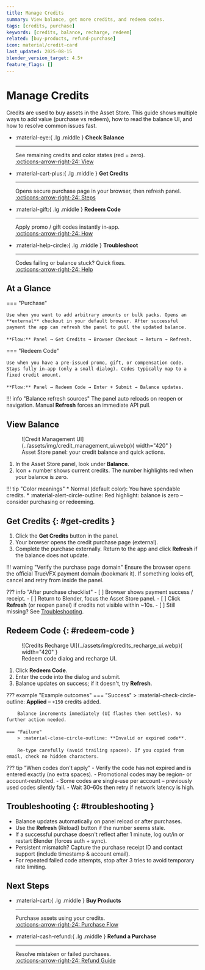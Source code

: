 ```yaml
---
title: Manage Credits
summary: View balance, get more credits, and redeem codes.
tags: [credits, purchase]
keywords: [credits, balance, recharge, redeem]
related: [buy-products, refund-purchase]
icon: material/credit-card
last_updated: 2025-08-15
blender_version_target: 4.5+
feature_flags: []
---
```


# Manage Credits
Credits are used to buy assets in the Asset Store. This guide shows multiple ways to add value (purchase vs redeem), how to read the balance UI, and how to resolve common issues fast.

<div class="grid cards" markdown>

-   :material-eye:{ .lg .middle } __Check Balance__

	---

	See remaining credits and color states (red = zero).  
	[:octicons-arrow-right-24: View](#view-balance)

-   :material-cart-plus:{ .lg .middle } __Get Credits__

	---

	Opens secure purchase page in your browser, then refresh panel.  
	[:octicons-arrow-right-24: Steps](#get-credits)

-   :material-gift:{ .lg .middle } __Redeem Code__

	---

	Apply promo / gift codes instantly in‑app.  
	[:octicons-arrow-right-24: How](#redeem-code)

-   :material-help-circle:{ .lg .middle } __Troubleshoot__

	---

	Codes failing or balance stuck? Quick fixes.  
	[:octicons-arrow-right-24: Help](#troubleshooting)

</div>

## At a Glance

=== "Purchase"

	Use when you want to add arbitrary amounts or bulk packs. Opens an **external** checkout in your default browser. After successful payment the app can refresh the panel to pull the updated balance.

	**Flow:** Panel → Get Credits → Browser Checkout → Return → Refresh.

=== "Redeem Code"

	Use when you have a pre-issued promo, gift, or compensation code. Stays fully in‑app (only a small dialog). Codes typically map to a fixed credit amount.

	**Flow:** Panel → Redeem Code → Enter + Submit → Balance updates.

!!! info "Balance refresh sources"
	The panel auto reloads on reopen or navigation. Manual **Refresh** forces an immediate API pull.

## View Balance
<figure markdown="span">
	![Credit Management UI](../assets/img/credit_management_ui.webp){ width="420" }
	<figcaption>Asset Store panel: your credit balance and quick actions.</figcaption>
</figure>

1. In the Asset Store panel, look under **Balance**.
2. Icon + number shows current credits. The number highlights red when your balance is zero.

!!! tip "Color meanings"
	* Normal (default color): You have spendable credits.
	* :material-alert-circle-outline: Red highlight: balance is zero – consider purchasing or redeeming.

## Get Credits {: #get-credits }

1. Click the **Get Credits** button in the panel.
2. Your browser opens the credit purchase page (external).
3. Complete the purchase externally. Return to the app and click **Refresh** if the balance does not update.

!!! warning "Verify the purchase page domain"
	Ensure the browser opens the official TrueVFX payment domain (bookmark it). If something looks off, cancel and retry from inside the panel.

??? info "After purchase checklist"
	- [ ] Browser shows payment success / receipt.
	- [ ] Return to Blender, focus the Asset Store panel.
	- [ ] Click **Refresh** (or reopen panel) if credits not visible within ~10s.
	- [ ] Still missing? See [Troubleshooting](#troubleshooting).

## Redeem Code {: #redeem-code }

<figure markdown="span">
	![Credits Recharge UI](../assets/img/credits_recharge_ui.webp){ width="420" }
	<figcaption>Redeem code dialog and recharge UI.</figcaption>
</figure>

1. Click **Redeem Code**.
2. Enter the code into the dialog and submit.
3. Balance updates on success; if it doesn't, try **Refresh**.

??? example "Example outcomes"
	=== "Success"
		> :material-check-circle-outline: **Applied** – `+150` credits added.

		Balance increments immediately (UI flashes then settles). No further action needed.

	=== "Failure"
		> :material-close-circle-outline: **Invalid or expired code**.

		Re‑type carefully (avoid trailing spaces). If you copied from email, check no hidden characters.

??? tip "When codes don't apply"
	- Verify the code has not expired and is entered exactly (no extra spaces).
	- Promotional codes may be region- or account-restricted.
	- Some codes are single‑use per account – previously used codes silently fail.
	- Wait 30–60s then retry if network latency is high.

## Troubleshooting {: #troubleshooting }

- Balance updates automatically on panel reload or after purchases.
- Use the **Refresh** (Reload) button if the number seems stale.
- If a successful purchase doesn't reflect after 1 minute, log out/in or restart Blender (forces auth + sync).
- Persistent mismatch? Capture the purchase receipt ID and contact support (include timestamp & account email).
- For repeated failed code attempts, stop after 3 tries to avoid temporary rate limiting.

## Next Steps

<div class="grid cards" markdown>

- :material-cart:{ .lg .middle } __Buy Products__

	---

	Purchase assets using your credits.  
	[:octicons-arrow-right-24: Purchase Flow](buy-products.md)

- :material-cash-refund:{ .lg .middle } __Refund a Purchase__

	---

	Resolve mistaken or failed purchases.  
	[:octicons-arrow-right-24: Refund Guide](refund-purchase.md)

</div>
